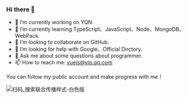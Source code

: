 ### Hi there 👋

- 🔭 I’m currently working on YQN.
- 🌱 I’m currently learning TypeScript、JavaScript、Node、MongoDB、WebPack.
- 👯 I’m looking to collaborate on GitHub.
- 🤔 I’m looking for help with Google、Official Dirctory.
- 💬 Ask me about some questions about programmer.
- 📫 How to reach me: vuejs@vip.qq.com


You can follow my public account and make progress with me！

![扫码_搜索联合传播样式-白色版](https://user-images.githubusercontent.com/39019913/94046542-64ef9000-fe03-11ea-91ac-69722355c8bc.png)
